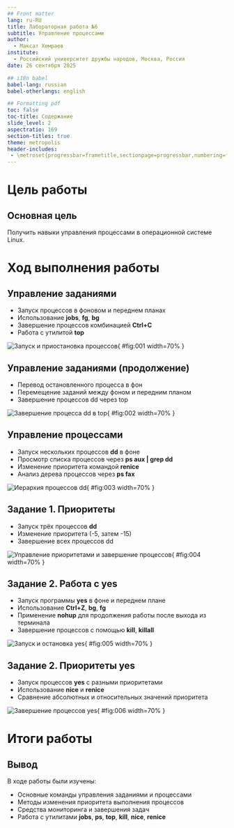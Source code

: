 ```yaml
---
## Front matter
lang: ru-RU
title: Лабораторная работа №6
subtitle: Управление процессами
author:
  - Максат Хемраев
institute:
  - Российский университет дружбы народов, Москва, Россия
date: 26 сентября 2025

## i18n babel
babel-lang: russian
babel-otherlangs: english

## Formatting pdf
toc: false
toc-title: Содержание
slide_level: 2
aspectratio: 169
section-titles: true
theme: metropolis
header-includes:
 - \metroset{progressbar=frametitle,sectionpage=progressbar,numbering=fraction}
---
```


# Цель работы

## Основная цель

Получить навыки управления процессами в операционной системе Linux.

# Ход выполнения работы

## Управление заданиями

- Запуск процессов в фоновом и переднем планах
- Использование **jobs**, **fg**, **bg**
- Завершение процессов комбинацией **Ctrl+C**
- Работа с утилитой **top**

![Запуск и приостановка процессов](Screenshot_1.png){ #fig:001 width=70% }

## Управление заданиями (продолжение)

- Перевод остановленного процесса в фон
- Перемещение заданий между фоном и передним планом
- Завершение процессов dd через top

![Завершение процесса dd в top](Screenshot_3.png){ #fig:002 width=70% }

## Управление процессами

- Запуск нескольких процессов **dd** в фоне
- Просмотр списка процессов через **ps aux | grep dd**
- Изменение приоритета командой **renice**
- Анализ дерева процессов через **ps fax**

![Иерархия процессов dd](Screenshot_5.png){ #fig:003 width=70% }

## Задание 1. Приоритеты

- Запуск трёх процессов **dd**
- Изменение приоритета (-5, затем -15)
- Завершение всех процессов dd

![Управление приоритетами и завершение процессов](Screenshot_6.png){ #fig:004 width=70% }

## Задание 2. Работа с yes

- Запуск программы **yes** в фоне и переднем плане
- Использование **Ctrl+Z**, **bg**, **fg**
- Применение **nohup** для продолжения работы после выхода из терминала
- Завершение процессов с помощью **kill**, **killall**

![Запуск и остановка yes](Screenshot_7.png){ #fig:005 width=70% }

## Задание 2. Приоритеты yes

- Запуск процессов **yes** с разными приоритетами
- Использование **nice** и **renice**
- Сравнение абсолютных и относительных значений приоритета

![Завершение процессов yes](Screenshot_11.png){ #fig:006 width=70% }

# Итоги работы

## Вывод

В ходе работы были изучены:
- Основные команды управления заданиями и процессами
- Методы изменения приоритета выполнения процессов
- Средства мониторинга и завершения задач
- Работа с утилитами **jobs**, **ps**, **top**, **kill**, **nice**, **renice**